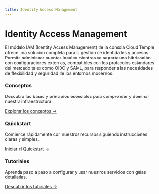 ```yaml
---
title: Identity Access Management
---
```


# Identity Access Management

El módulo IAM (Identity Access Management) de la consola Cloud Temple ofrece una solución completa para la gestión de identidades y accesos.
Permite administrar cuentas locales mientras se soporta una hibridación con configuraciones externas, compatibles con los protocolos estándares del mercado tales como OIDC y SAML, para responder a las necesidades de flexibilidad y seguridad de los entornos modernos.

<div className="card-grid">
  <div className="card">
    <h3>Conceptos</h3>
    <p>Descubra las bases y principios esenciales para comprender y dominar nuestra infraestructura.</p>
    <a href="iam/concepts" className="card-link">Explorar los conceptos &rarr;</a>
  </div>
  <div className="card">
    <h3>Quickstart</h3>
    <p>Comience rápidamente con nuestros recursos siguiendo instrucciones claras y simples.</p>
    <a href="iam/quickstart" className="card-link">Iniciar el Quickstart &rarr;</a>
  </div>
    <div className="card">
    <h3>Tutoriales</h3>
    <p>Aprenda paso a paso a configurar y usar nuestros servicios con guías detalladas.</p>
    <a href="iam/tutorials/sso_aad" className="card-link">Descubrir los tutoriales &rarr;</a>
  </div>
</div>
